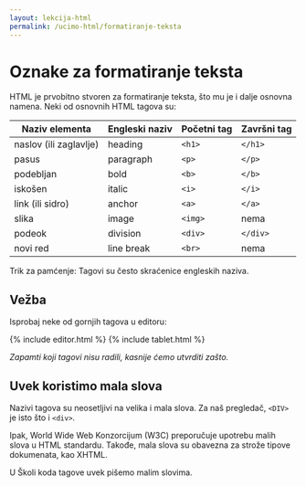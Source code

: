 ```yaml
---
layout: lekcija-html
permalink: /ucimo-html/formatiranje-teksta
---
```


# Oznake za formatiranje teksta

HTML je prvobitno stvoren za formatiranje teksta, što mu je i dalje osnovna namena. Neki od osnovnih HTML tagova su:

Naziv elementa | Engleski naziv | Početni tag | Završni tag
---------------|----------------|-------------|-----------
naslov (ili zaglavlje) | heading | `<h1>` | `</h1>`
pasus | paragraph | `<p>` | `</p>`
podebljan | bold | `<b>` | `</b>`
iskošen | italic | `<i>` |`</i>`
link (ili sidro) | anchor | `<a>` | `</a>`
slika | image | `<img>` | nema
podeok | division | `<div>` | `</div>`
novi red | line break | `<br>` | nema

Trik za pamćenje: Tagovi su često skraćenice engleskih naziva.

## Vežba

Isprobaj neke od gornjih tagova u editoru:

{% include editor.html %}
{% include tablet.html %}

*Zapamti koji tagovi nisu radili, kasnije ćemo utvrditi zašto.*

## Uvek koristimo mala slova

Nazivi tagova su neosetljivi na velika i mala slova. Za naš pregledač, `<DIV>` je isto što i `<div>`.

Ipak, World Wide Web Konzorcijum (W3C) preporučuje upotrebu malih slova u HTML standardu. Takođe, mala slova su obavezna za strože tipove dokumenata, kao XHTML.

U Školi koda tagove uvek pišemo malim slovima.
